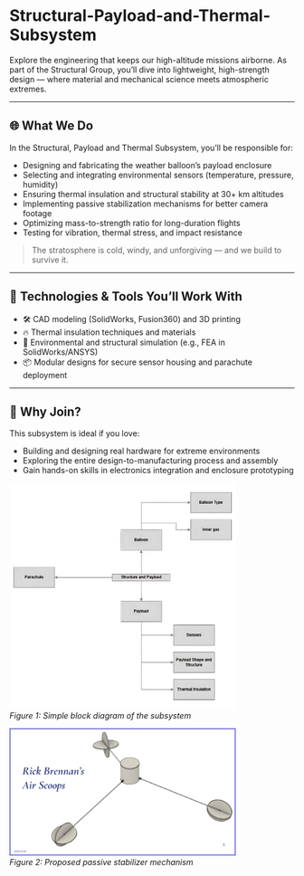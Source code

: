 # Structural-Payload-and-Thermal-Subsystem

Explore the engineering that keeps our high-altitude missions airborne. As part of the Structural Group, you’ll dive into lightweight, high-strength design — where material and mechanical science meets atmospheric extremes.

---

## 🌐 What We Do

In the Structural, Payload and Thermal Subsystem, you’ll be responsible for:

- Designing and fabricating the weather balloon’s payload enclosure  
- Selecting and integrating environmental sensors (temperature, pressure, humidity)  
- Ensuring thermal insulation and structural stability at 30+ km altitudes  
- Implementing passive stabilization mechanisms for better camera footage  
- Optimizing mass-to-strength ratio for long-duration flights  
- Testing for vibration, thermal stress, and impact resistance  

> The stratosphere is cold, windy, and unforgiving — and we build to survive it.

---

## 🔧 Technologies & Tools You’ll Work With

- 🛠️ CAD modeling (SolidWorks, Fusion360) and 3D printing  
- 🔥 Thermal insulation techniques and materials  
- 🧪 Environmental and structural simulation (e.g., FEA in SolidWorks/ANSYS)  
- 📦 Modular designs for secure sensor housing and parachute deployment  

---

## 🧗 Why Join?

This subsystem is ideal if you love:

- Building and designing real hardware for extreme environments  
- Exploring the entire design-to-manufacturing process and assembly  
- Gain hands-on skills in electronics integration and enclosure prototyping


<p>
  <img src="./Block%20diagram.png" alt="Simple block diagram of the subsystem" width="400">
  <br>
  <em>Figure 1: Simple block diagram of the subsystem</em>
</p>

<p>
  <img src="./Proposed_Passive_Stabilizer_Mechanism.png" alt="Simple block diagram of the subsystem" width="400">
  <br>
  <em>Figure 2: Proposed passive stabilizer mechanism</em>
</p>
